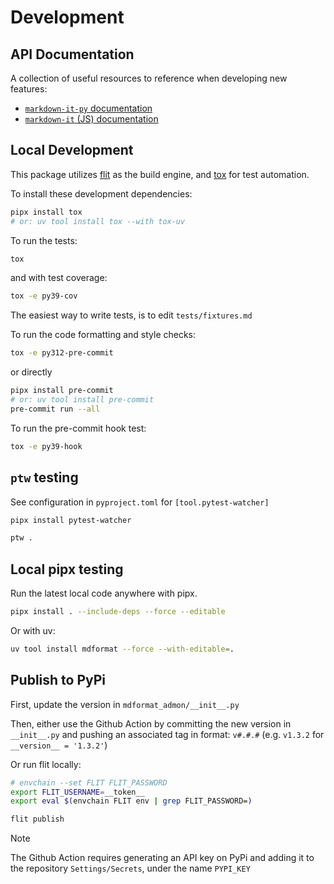 # Development

## API Documentation

A collection of useful resources to reference when developing new features:

- [`markdown-it-py` documentation](https://markdown-it-py.readthedocs.io/en/latest/using.html)
- [`markdown-it` (JS) documentation](https://markdown-it.github.io/markdown-it)

## Local Development

This package utilizes [flit](https://flit.readthedocs.io) as the build engine, and [tox](https://tox.readthedocs.io) for test automation.

To install these development dependencies:

```bash
pipx install tox
# or: uv tool install tox --with tox-uv
```

To run the tests:

```bash
tox
```

and with test coverage:

```bash
tox -e py39-cov
```

The easiest way to write tests, is to edit `tests/fixtures.md`

To run the code formatting and style checks:

```bash
tox -e py312-pre-commit
```

or directly

```bash
pipx install pre-commit
# or: uv tool install pre-commit
pre-commit run --all
```

To run the pre-commit hook test:

```bash
tox -e py39-hook
```

## `ptw` testing

See configuration in `pyproject.toml` for `[tool.pytest-watcher]`

```sh
pipx install pytest-watcher

ptw .
```

## Local pipx testing

Run the latest local code anywhere with pipx.

```sh
pipx install . --include-deps --force --editable
```

Or with uv:

```sh
uv tool install mdformat --force --with-editable=.
```

## Publish to PyPi

First, update the version in `mdformat_admon/__init__.py`

Then, either use the Github Action by committing the new version in `__init__.py` and pushing an associated tag in format: `v#.#.#` (e.g. `v1.3.2` for `__version__ = '1.3.2'`)

Or run flit locally:

```bash
# envchain --set FLIT FLIT_PASSWORD
export FLIT_USERNAME=__token__
export eval $(envchain FLIT env | grep FLIT_PASSWORD=)

flit publish
```

> [!NOTE]
> The Github Action requires generating an API key on PyPi and adding it to the repository `Settings/Secrets`, under the name `PYPI_KEY`
